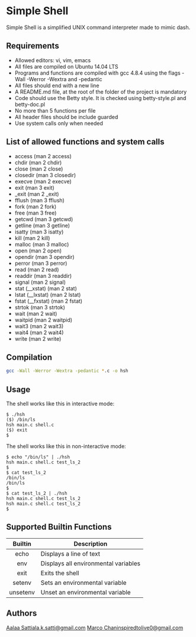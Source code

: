 # Simple Shell

Simple Shell is a simplified UNIX command interpreter made to mimic dash.

## Requirements

* Allowed editors: vi, vim, emacs
* All files are compiled on Ubuntu 14.04 LTS
* Programs and functions are compiled with gcc 4.8.4 using the flags -Wall -Werror -Wextra and -pedantic
* All files should end with a new line
* A README.md file, at the root of the folder of the project is mandatory
* Code should use the Betty style. It is checked using betty-style.pl and betty-doc.pl
* No more than 5 functions per file
* All header files should be include guarded
* Use system calls only when needed

## List of allowed functions and system calls

* access (man 2 access)
* chdir (man 2 chdir)
* close (man 2 close)
* closedir (man 3 closedir)
* execve (man 2 execve)
* exit (man 3 exit)
* _exit (man 2 _exit)
* fflush (man 3 fflush)
* fork (man 2 fork)
* free (man 3 free)
* getcwd (man 3 getcwd)
* getline (man 3 getline)
* isatty (man 3 isatty)
* kill (man 2 kill)
* malloc (man 3 malloc)
* open (man 2 open)
* opendir (man 3 opendir)
* perror (man 3 perror)
* read (man 2 read)
* readdir (man 3 readdir)
* signal (man 2 signal)
* stat (__xstat) (man 2 stat)
* lstat (__lxstat) (man 2 lstat)
* fstat (__fxstat) (man 2 fstat)
* strtok (man 3 strtok)
* wait (man 2 wait)
* waitpid (man 2 waitpid)
* wait3 (man 2 wait3)
* wait4 (man 2 wait4)
* write (man 2 write)

## Compilation

```bash
gcc -Wall -Werror -Wextra -pedantic *.c -o hsh
```

## Usage
The shell works like this in interactive mode:

```
$ ./hsh
($) /bin/ls
hsh main.c shell.c
($) exit
$
```

The shell works like this in non-interactive mode:

```
$ echo "/bin/ls" | ./hsh
hsh main.c shell.c test_ls_2
$
$ cat test_ls_2
/bin/ls
/bin/ls
$
$ cat test_ls_2 | ./hsh
hsh main.c shell.c test_ls_2
hsh main.c shell.c test_ls_2
$
```


## Supported Builtin Functions

| Builtin | Description |
|:-------:| ----------- |
| echo | Displays a line of text |
| env | Displays all environmental variables |
| exit | Exits the shell |
| setenv | Sets an environmental variable |
| unsetenv | Unset an environmental variable |

## Authors

[Aalaa Satti](https://github.com/alaksatti)<ala.k.satti@gmail.com>
[Marco Chan](https://github.com/inspiredtolive)<inspiredtolive0@gmail.com>
